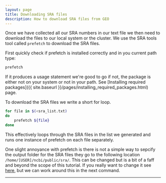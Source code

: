 ```yaml
---
layout: page
title: Downloading SRA files
description: How to download SRA files from GEO
---
```


Once we have collected all our SRA numbers in our text file we then need to download the files to our
local system or the cluster. We use the SRA tools tool called `prefetch` to download the SRA files.

First quickly check if prefetch is installed correctly and in you current path type:

~~~bash
prefetch 
~~~

If it produces a usage statement we're good to go if not, the package is either not on your system or 
not in your path. See [Installing required packages]({{ site.baseurl }}/pages/installing_required_packages.html)
page.

To download the SRA files we write a short for loop. 

~~~bash
for file in $(<sra_list.txt)
do
    prefetch ${file}
done
~~~

This effectively loops through the SRA files in the list we generated and runs one instance of prefetch
on each file separately. 

One slight annoyance with prefetch is there is not a simple way to sepcify the output folder for the SRA 
files they go to the following location `/home/[USER]/ncbi/public/sra/`. This can be changed but is a bit 
of a faff and beyond the scope of this tutorial. If you really want to change it see 
[here](https://www.biostars.org/p/175096/), but we can work around this in the next command.

***



